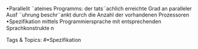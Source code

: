 •Parallelit ¨ateines Programms:
der tats¨achlich erreichte Grad an paralleler Ausf ¨uhrung
beschr¨ankt durch die Anzahl der vorhandenen Prozessoren
•Speziﬁkation mittels
Programmiersprache mit entsprechenden Sprachkonstrukte n

   Tags & Topics:
   #•Speziﬁkation